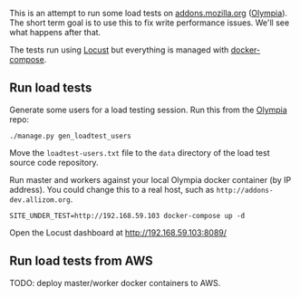 This is an attempt to run some load tests on
[addons.mozilla.org](https://addons.mozilla.org/) ([Olympia](https://github.com/mozilla/olympia)).
The short term goal is to use this to fix write performance issues.
We'll see what happens after that.

The tests run using [Locust](http://locust.io/) but everything is managed with
[docker-compose](https://docs.docker.com/compose/).


## Run load tests

Generate some users for a load testing session.
Run this from the [Olympia](https://github.com/mozilla/olympia) repo:

    ./manage.py gen_loadtest_users

Move the `loadtest-users.txt` file to the `data` directory of the load test
source code repository.

Run master and workers against your local Olympia docker container (by IP
address). You could change this to a real host, such as
`http://addons-dev.allizom.org`.

    SITE_UNDER_TEST=http://192.168.59.103 docker-compose up -d

Open the Locust dashboard at http://192.168.59.103:8089/

## Run load tests from AWS

TODO: deploy master/worker docker containers to AWS.
